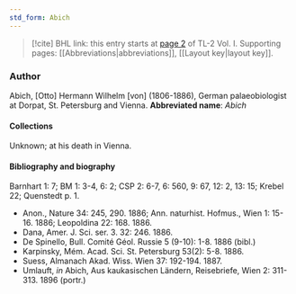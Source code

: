 ```yaml
---
std_form: Abich
---
```


> [!cite] BHL link: this entry starts at [page 2](https://www.biodiversitylibrary.org/page/33120095) of TL-2 Vol. I.
> Supporting pages: [[Abbreviations|abbreviations]], [[Layout key|layout key]].

### Author

Abich, \[Otto\] Hermann Wilhelm \[von\] (1806-1886), German palaeobiologist at Dorpat, St. Petersburg and Vienna. 
**Abbreviated name**: *Abich*

#### Collections

Unknown; at his death in Vienna.

#### Bibliography and biography

Barnhart 1: 7; BM 1: 3-4, 6: 2; CSP 2: 6-7, 6: 560, 9: 67, 12: 2, 13: 15; Krebel 22; Quenstedt p. 1.
- Anon., Nature 34: 245, 290. 1886; Ann. naturhist. Hofmus., Wien 1: 15-16. 1886; Leopoldina 22: 168. 1886.
- Dana, Amer. J. Sci. ser. 3. 32: 246. 1886.
- De Spinello, Bull. Comité Géol. Russie 5 (9-10): 1-8. 1886 (bibl.)
- Karpinsky, Mém. Acad. Sci. St. Petersburg 53(2): 5-8. 1886.
- Suess, Almanach Akad. Wiss. Wien 37: 192-194. 1887.
- Umlauft, *in* Abich, Aus kaukasischen Ländern, Reisebriefe, Wien 2: 311-313. 1896 (portr.)


